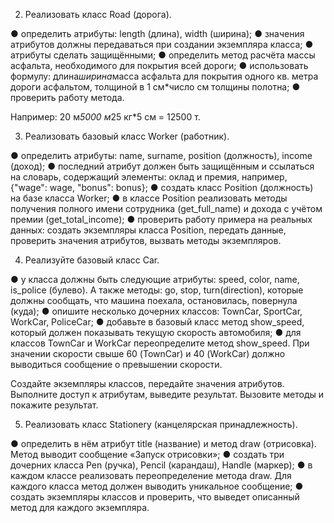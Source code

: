 
2.	Реализовать класс Road (дорога).

●	определить атрибуты: length (длина), width (ширина);
●	значения атрибутов должны передаваться при создании экземпляра класса;
●	атрибуты сделать защищёнными;
●	определить метод расчёта массы асфальта, необходимого для покрытия всей дороги;
●	использовать формулу: длина*ширина*масса асфальта для покрытия одного кв. метра дороги асфальтом, толщиной в 1 см*число см толщины полотна;
●	проверить работу метода.

Например: 20 м*5000 м*25 кг*5 см = 12500 т.

3.	Реализовать базовый класс Worker (работник).

●	определить атрибуты: name, surname, position (должность), income (доход);
●	последний атрибут должен быть защищённым и ссылаться на словарь, содержащий элементы: оклад и премия, например, {"wage": wage, "bonus": bonus};
●	создать класс Position (должность) на базе класса Worker;
●	в классе Position реализовать методы получения полного имени сотрудника (get_full_name) и дохода с учётом премии (get_total_income);
●	проверить работу примера на реальных данных: создать экземпляры класса Position, передать данные, проверить значения атрибутов, вызвать методы экземпляров.

4.	Реализуйте базовый класс Car.

●	у класса должны быть следующие атрибуты: speed, color, name, is_police (булево). А также методы: go, stop, turn(direction), которые должны сообщать, что машина поехала, остановилась, повернула (куда);
●	опишите несколько дочерних классов: TownCar, SportCar, WorkCar, PoliceCar;
●	добавьте в базовый класс метод show_speed, который должен показывать текущую скорость автомобиля;
●	для классов TownCar и WorkCar переопределите метод show_speed. При значении скорости свыше 60 (TownCar) и 40 (WorkCar) должно выводиться сообщение о превышении скорости.

Создайте экземпляры классов, передайте значения атрибутов. Выполните доступ к атрибутам, выведите результат. Вызовите методы и покажите результат.

5.	Реализовать класс Stationery (канцелярская принадлежность).

●	определить в нём атрибут title (название) и метод draw (отрисовка). Метод выводит сообщение «Запуск отрисовки»;
●	создать три дочерних класса Pen (ручка), Pencil (карандаш), Handle (маркер);
●	в каждом классе реализовать переопределение метода draw. Для каждого класса метод должен выводить уникальное сообщение;
●	создать экземпляры классов и проверить, что выведет описанный метод для каждого экземпляра.
